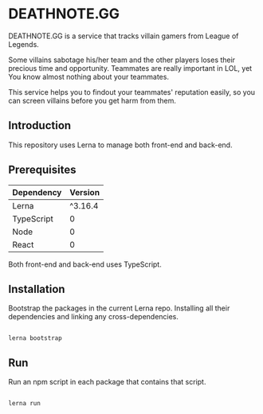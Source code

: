 # DEATHNOTE.GG
DEATHNOTE.GG is a service that tracks villain gamers from League of Legends.

Some villains sabotage his/her team and the other players loses their precious time and opportunity.
Teammates are really important in LOL, yet You know almost nothing about your teammates.

This service helps you to findout your teammates' reputation easily, so you can screen villains before you get harm from them.

## Introduction
This repository uses Lerna to manage both front-end and back-end.

## Prerequisites
| Dependency | Version |
| ---------- | ------- |
| Lerna      | ^3.16.4 |
| TypeScript | 0       |
| Node       | 0       |
| React      | 0       |

Both front-end and back-end uses TypeScript.

## Installation

Bootstrap the packages in the current Lerna repo. Installing all their dependencies and linking any cross-dependencies.
```shell

lerna bootstrap
```

## Run
Run an npm script in each package that contains that script.


```shell

lerna run
```